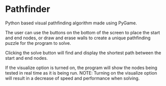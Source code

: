 # Pathfinder
Python based visual pathfinding algorithm made using PyGame.

The user can use the buttons on the bottom of the screen to place
the start and end nodes, or draw and erase walls to create a unique
pathfinding puzzle for the program to solve.

Clicking the solve button will find and display the shortest path
between the start and end nodes.

If the visualize option is turned on, the program will show the nodes
being tested in real time as it is being run.
NOTE: Turning on the visualize option will result in a decrease of
      speed and performance when solving.